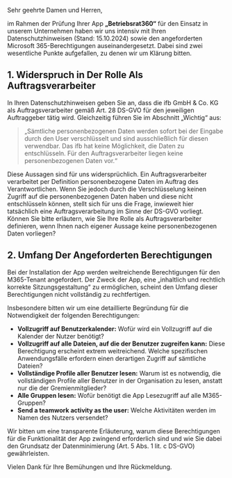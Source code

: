 Sehr geehrte Damen und Herren,

im Rahmen der Prüfung Ihrer App **„Betriebsrat360“** für den Einsatz in unserem Unternehmen haben wir uns intensiv mit Ihren Datenschutzhinweisen (Stand: 15.10.2024) sowie den angeforderten Microsoft 365-Berechtigungen auseinandergesetzt. Dabei sind zwei wesentliche Punkte aufgefallen, zu denen wir um Klärung bitten.

## 1. Widerspruch in Der Rolle Als Auftragsverarbeiter

In Ihren Datenschutzhinweisen geben Sie an, dass die ifb GmbH & Co. KG als Auftragsverarbeiter gemäß Art. 28 DS-GVO für den jeweiligen Auftraggeber tätig wird. Gleichzeitig führen Sie im Abschnitt „Wichtig“ aus:

> „Sämtliche personenbezogenen Daten werden sofort bei der Eingabe durch den User verschlüsselt und sind ausschließlich für diesen verwendbar. Das ifb hat keine Möglichkeit, die Daten zu entschlüsseln. Für den Auftragsverarbeiter liegen keine personenbezogenen Daten vor.“

Diese Aussagen sind für uns widersprüchlich. Ein Auftragsverarbeiter verarbeitet per Definition personenbezogene Daten im Auftrag des Verantwortlichen. Wenn Sie jedoch durch die Verschlüsselung keinen Zugriff auf die personenbezogenen Daten haben und diese nicht entschlüsseln können, stellt sich für uns die Frage, inwieweit hier tatsächlich eine Auftragsverarbeitung im Sinne der DS-GVO vorliegt.  
Können Sie bitte erläutern, wie Sie Ihre Rolle als Auftragsverarbeiter definieren, wenn Ihnen nach eigener Aussage keine personenbezogenen Daten vorliegen?

## 2. Umfang Der Angeforderten Berechtigungen

Bei der Installation der App werden weitreichende Berechtigungen für den M365-Tenant angefordert. Der Zweck der App, eine „inhaltlich und rechtlich korrekte Sitzungsgestaltung“ zu ermöglichen, scheint den Umfang dieser Berechtigungen nicht vollständig zu rechtfertigen.

Insbesondere bitten wir um eine detaillierte Begründung für die Notwendigkeit der folgenden Berechtigungen:

- **Vollzugriff auf Benutzerkalender:** Wofür wird ein Vollzugriff auf die Kalender der Nutzer benötigt?  
- **Vollzugriff auf alle Dateien, auf die der Benutzer zugreifen kann:** Diese Berechtigung erscheint extrem weitreichend. Welche spezifischen Anwendungsfälle erfordern einen derartigen Zugriff auf sämtliche Dateien?  
- **Vollständige Profile aller Benutzer lesen:** Warum ist es notwendig, die vollständigen Profile aller Benutzer in der Organisation zu lesen, anstatt nur die der Gremienmitglieder?  
- **Alle Gruppen lesen:** Wofür benötigt die App Lesezugriff auf alle M365-Gruppen?  
- **Send a teamwork activity as the user:** Welche Aktivitäten werden im Namen des Nutzers versendet?  

Wir bitten um eine transparente Erläuterung, warum diese Berechtigungen für die Funktionalität der App zwingend erforderlich sind und wie Sie dabei den Grundsatz der Datenminimierung (Art. 5 Abs. 1 lit. c DS-GVO) gewährleisten.

Vielen Dank für Ihre Bemühungen und Ihre Rückmeldung.